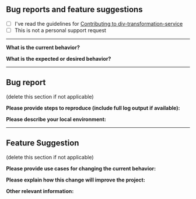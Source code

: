 ## Bug reports and feature suggestions

- [ ] I've read the guidelines for [Contributing to div-transformation-service](https://github.com/hmcts/div-transformation-service/.github/CONTRIBUTING.md)
- [ ] This is not a personal support request

---

**What is the current behavior?**



**What is the expected or desired behavior?**



---

## Bug report

(delete this section if not applicable)

**Please provide steps to reproduce (include full log output if available):**


**Please describe your local environment:**


---

## Feature Suggestion

(delete this section if not applicable)

**Please provide use cases for changing the current behavior:**


**Please explain how this change will improve the project:**


**Other relevant information:**

